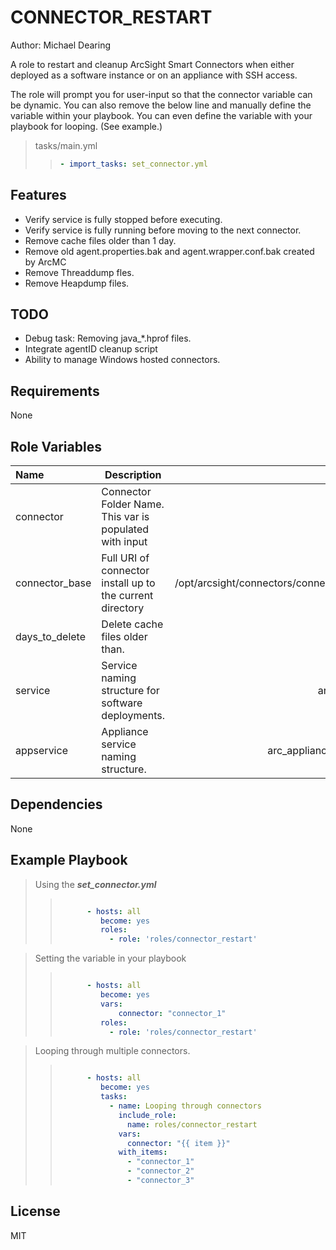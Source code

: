 CONNECTOR_RESTART
=========
Author: Michael Dearing

A role to restart and cleanup ArcSight Smart Connectors when either deployed as a software instance or on an appliance with SSH access. 

The role will prompt you for user-input so that the connector variable can be dynamic. You can also remove the below line and manually define the variable within your playbook. You can even define the variable with your playbook for looping. (See example.)
> tasks/main.yml
>> ```yaml
>> - import_tasks: set_connector.yml
>> ```

Features
----------
- Verify service is fully stopped before executing.
- Verify service is fully running before moving to the next connector. 
- Remove cache files older than 1 day.
- Remove old agent.properties.bak and agent.wrapper.conf.bak created by ArcMC
- Remove Threaddump fles.
- Remove Heapdump files.

TODO
-----
- Debug task: Removing java_*.hprof files.
- Integrate agentID cleanup script
- Ability to manage Windows hosted connectors. 

Requirements
--------------
None

Role Variables
--------------
| Name           	| Description                                               	| Default                                       	|
|:----------------  |-----------------------------------------------------------	|-----------------------------------------------:	|
| connector      	| Connector Folder Name. This var is populated with input    	| connector_1                                   	|
| connector_base 	| Full URI of connector install up to the current directory 	| /opt/arcsight/connectors/connector_1/current/ 	|
| days_to_delete 	| Delete cache files older than.                            	| 1d                                            	|
| service        	| Service naming structure for software deployments.        	| arc_connector_1                               	|
| appservice     	| Appliance service naming structure.                       	| arc_appliance_connector_1                     	|


Dependencies
------------
None

Example Playbook
----------------

> Using the ***set_connector.yml***
>>```yaml
>>
>>       - hosts: all
>>          become: yes
>>          roles: 
>>            - role: 'roles/connector_restart'
>>```

> Setting the variable in your playbook
>>```yaml
>>
>>       - hosts: all
>>          become: yes
>>          vars: 
>>              connector: "connector_1"
>>          roles: 
>>            - role: 'roles/connector_restart'
>>```

> Looping through multiple connectors.
>>```yaml
>>
>>       - hosts: all
>>          become: yes
>>          tasks:
>>            - name: Looping through connectors
>>              include_role:
>>                name: roles/connector_restart
>>              vars:
>>                connector: "{{ item }}"
>>              with_items:
>>                - "connector_1"
>>                - "connector_2"
>>                - "connector_3"
>>```

License
-------

MIT